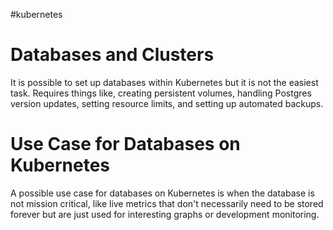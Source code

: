 #kubernetes 

# Databases and Clusters

It is possible to set up databases within Kubernetes but it is not the easiest task. Requires things like, creating persistent volumes, handling Postgres version updates, setting resource limits, and setting up automated backups.

# Use Case for Databases on Kubernetes

A possible use case for databases on Kubernetes is when the database is not mission critical, like live metrics that don't necessarily need to be stored forever but are just used for interesting graphs or development monitoring.

